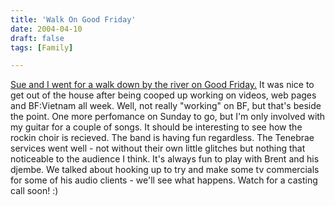 ```yaml
---
title: 'Walk On Good Friday'
date: 2004-04-10
draft: false
tags: [Family]

---
```


[Sue and I went for a walk down by the river on Good Friday.](http://www.mennoboy.com/chris/images/goodfriday/) It was nice to get out of the house after being cooped up working on videos, web pages and BF:Vietnam all week. Well, not really "working" on BF, but that's beside the point. One more perfomance on Sunday to go, but I'm only involved with my guitar for a couple of songs. It should be interesting to see how the rockin choir is recieved. The band is having fun regardless. The Tenebrae services went well - not without their own little glitches but nothing that noticeable to the audience I think. It's always fun to play with Brent and his djembe. We talked about hooking up to try and make some tv commercials for some of his audio clients - we'll see what happens. Watch for a casting call soon! :)